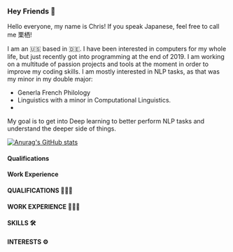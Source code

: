 ### Hey Friends 👋

Hello everyone, my name is Chris! If you speak Japanese, feel free to call me 栗栖!

I am an 🇺🇸  based in 🇩🇪. I have been interested in computers for my whole life, but just recently got into programming at the end of 2019. I am working on a multitude of passion projects and tools at the moment in order to improve my coding skills. I am mostly interested in NLP tasks, as that was my minor in my double major: 
* Generla French Philology
* Linguistics with a minor in Computational Linguistics. 
*
My goal is to get into Deep learning to better perform NLP tasks and understand the deeper side of things. 

[![Anurag's GitHub stats](https://github-readme-stats.vercel.app/api?username=christopherchandler)](https://github.com/anuraghazra/github-readme-stats)


#### Qualifications 


#### Work Experience 



#### QUALIFICATIONS 👨🏻‍🎓
 

#### WORK EXPERIENCE 👨🏻‍💻
 

#### SKILLS 🛠
 


#### INTERESTS ⚙️
